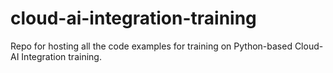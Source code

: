 # cloud-ai-integration-training
Repo for hosting all the code examples for training on Python-based Cloud-AI Integration training. 
